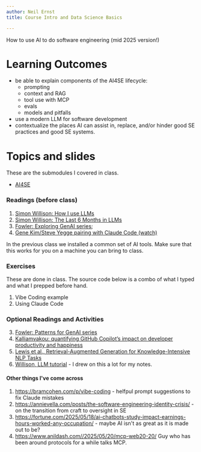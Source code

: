 ```yaml
---
author: Neil Ernst
title: Course Intro and Data Science Basics

---
```


How to use AI to do software engineering (mid 2025 version!)

# Learning Outcomes

- be able to explain components of the AI4SE lifecycle:
	- prompting
	- context and RAG
	- tool use with MCP
	- evals
	- models and pitfalls
- use a modern LLM for software development
- contextualize the places AI can assist in, replace, and/or hinder good SE practices and good SE systems.

# Topics and slides
These are the submodules I covered in class. 

*  [AI4SE](aiforSE_pub.qmd)

### Readings (before class)
1.  [Simon Willison: How I use LLMs](https://simonwillison.net/2025/Mar/11/using-llms-for-code/)
2.  [Simon Willison: The Last 6 Months in LLMs](https://simonwillison.net/2025/Jun/6/six-months-in-llms/)
3.  [Fowler: Exploring GenAI series](https://martinfowler.com/articles/exploring-gen-ai.html); 
4.  [Gene Kim/Steve Yegge pairing with Claude Code (watch)](https://www.youtube.com/watch?v=HtqxI53h7zM)

In the previous class we installed a common set of AI tools. Make sure that this works for you on a machine you can bring to class. 

### Exercises

These are done in class. The source code below is a combo of what I typed and what I prepped before hand. 

1.  Vibe Coding example
2.  Using Claude Code

### Optional Readings and Activities
3. [Fowler: Patterns for GenAI series](https://martinfowler.com/articles/gen-ai-patterns/)	
1. [Kalliamvakou: quantifying GitHub Copilot’s impact on developer productivity and happiness](https://github.blog/news-insights/research/research-quantifying-github-copilots-impact-on-developer-productivity-and-happiness/)
2. [Lewis et al., Retrieval-Augmented Generation for Knowledge-Intensive NLP Tasks](https://arxiv.org/pdf/2005.11401)
3. [Willison, LLM tutorial](https://simonwillison.net/2025/May/15/building-on-llms/) - I drew on this a lot for my notes.

#### Other things I've come across
1. https://bramcohen.com/p/vibe-coding - helfpul prompt suggestions to fix Claude mistakes
2. https://annievella.com/posts/the-software-engineering-identity-crisis/ - on the transition from craft to oversight in SE
3. https://fortune.com/2025/05/18/ai-chatbots-study-impact-earnings-hours-worked-any-occupation/ - maybe AI isn't as great as it is made out to be?
4. https://www.anildash.com//2025/05/20/mcp-web20-20/ Guy who has been around protocols for a while talks MCP.
